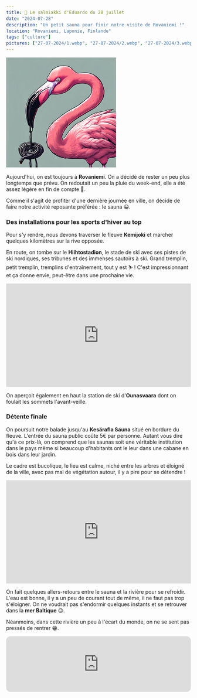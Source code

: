 ```yaml
---
title: 🍬 Le salmiakki d'Eduardo du 28 juillet
date: "2024-07-28"
description: "Un petit sauna pour finir notre visite de Rovaniemi !"
location: "Rovaniemi, Laponie, Finlande"
tags: ["culture"]
pictures: ["27-07-2024/1.webp", "27-07-2024/2.webp", "27-07-2024/3.webp", "27-07-2024/4.webp", "27-07-2024/5.webp", "27-07-2024/6.webp", "27-07-2024/7.webp", "28-07-2024/1.webp", "28-07-2024/2.webp", "28-07-2024/3.webp", "28-07-2024/4.webp", "28-07-2024/5.webp", "28-07-2024/6.webp", "28-07-2024/7.webp", "28-07-2024/8.webp"]
---
```


![Salmiakki d'Eduardo](../salmiakki_eduardo.png)

Aujourd'hui, on est toujours à **Rovaniemi**. On a décidé de rester un peu plus longtemps que prévu. On redoutait un peu la pluie du week-end, elle a été assez légère en fin de compte 🤔.

Comme il s'agit de profiter d'une dernière journée en ville, on décide de faire notre activité reposante préférée : le sauna 😀.

### Des installations pour les sports d'hiver au top
Pour s'y rendre, nous devons traverser le fleuve **Kemijoki** et marcher quelques kilomètres sur la rive opposée.

En route, on tombe sur le **Hiihtostadion**, le stade de ski avec ses pistes de ski nordiques, ses tribunes et des immenses sautoirs à ski. Grand tremplin, petit tremplin, tremplins d'entraînement, tout y est ⛷️ ! C'est impressionnant et ça donne envie, peut-être dans une prochaine vie.

<div style="width: 100%; height: 0; position: relative; padding-bottom: 56%;"><iframe src="https://giphy.com/embed/sqcvLoxuqH8Iz0ts3w" style="top: 0; left: 0; width: 100%; height: 100%; position: absolute; border: 0;" allowfullscreen scrolling="no" allow="encrypted-media;" class="giphy-embed"></iframe></div> 

On aperçoit également en haut la station de ski d'**Ounasvaara** dont on foulait les sommets l'avant-veille.

### Détente finale
On poursuit notre balade jusqu'au **Kesärafla Sauna** situé en bordure du fleuve. L'entrée du sauna public coûte 5€ par personne. Autant vous dire qu'à ce prix-là, on comprend que les saunas soit une véritable institution dans le pays même si beaucoup d'habitants ont le leur dans une cabane en bois dans leur jardin. 

Le cadre est bucolique, le lieu est calme, niché entre les arbres et éloigné de la ville, avec pas mal de végétation autour, il y a pire pour se détendre !
 
<div style="width: 100%; height: 0; position: relative; padding-bottom: 56%;"><iframe src="https://giphy.com/embed/QwtP7K0nASub2dHZru" style="top: 0; left: 0; width: 100%; height: 100%; position: absolute; border: 0;" allowfullscreen scrolling="no" allow="encrypted-media;" class="giphy-embed"></iframe></div> 

On fait quelques allers-retours entre le sauna et la rivière pour se refroidir. L'eau est bonne, il y a un peu de courant tout de même, il ne faut pas trop s'éloigner. On ne voudrait pas s'endormir quelques instants et se retrouver dans la **mer Baltique** 😉.

Néanmoins, dans cette rivière un peu à l'écart du monde, on ne se sent pas pressés de rentrer 😁.

<iframe style="border-radius:12px" src="https://open.spotify.com/embed/track/0xfMlIW8lS40qvpsUw1l0X?utm_source=generator" width="100%" height="152" frameBorder="0" allow="autoplay; clipboard-write; encrypted-media; picture-in-picture" loading="lazy"></iframe>